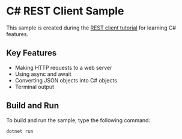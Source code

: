 # C# REST Client Sample

This sample is created during the [REST client tutorial](https://docs.microsoft.com/en-us/dotnet/csharp/tutorials/console-webapiclient) for learning C# features.

## Key Features

- Making HTTP requests to a web server
- Using async and await
- Converting JSON objects into C# objects
- Terminal output

## Build and Run

To build and run the sample, type the following command:

`dotnet run`
